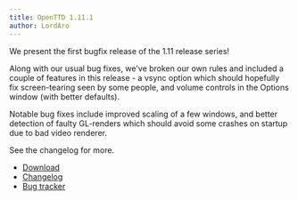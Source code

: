 ```yaml
---
title: OpenTTD 1.11.1
author: LordAro
---
```


We present the first bugfix release of the 1.11 release series!

Along with our usual bug fixes, we've broken our own rules and included a couple of features in this release - a vsync option which should hopefully fix screen-tearing seen by some people, and volume controls in the Options window (with better defaults).

Notable bug fixes include improved scaling of a few windows, and better detection of faulty GL-renders which should avoid some crashes on startup due to bad video renderer.

See the changelog for more.


* [Download](https://www.openttd.org/downloads/openttd-releases/latest.html)
* [Changelog](https://cdn.openttd.org/openttd-releases/1.11.1/changelog.txt)
* [Bug tracker](https://github.com/OpenTTD/OpenTTD/issues)
